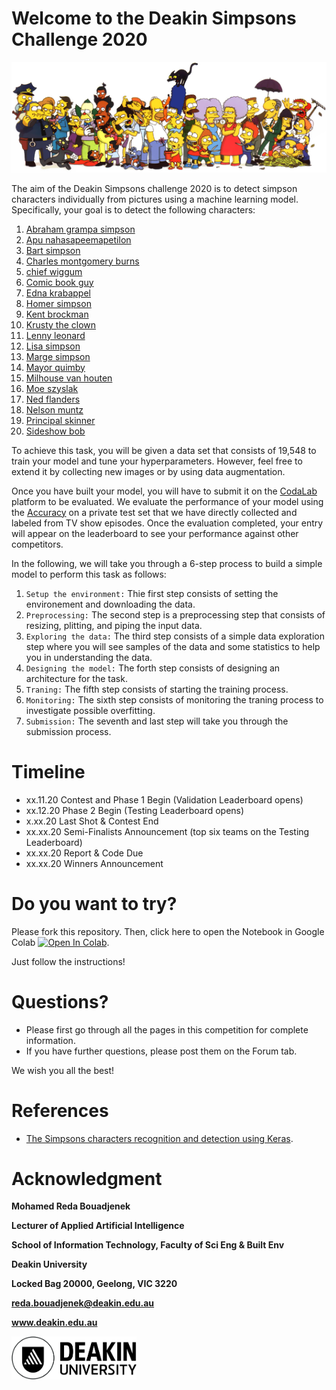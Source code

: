 # Welcome to the Deakin Simpsons Challenge 2020


<p align="center">
  <img src="images/Simpsons_cast.png">
</p>

The aim of the Deakin Simpsons challenge 2020 is to detect simpson characters individually from pictures using a machine learning model. Specifically, your goal is to detect the following characters:

1. [Abraham grampa simpson](https://en.wikipedia.org/wiki/Grampa_Simpson)
2. [Apu nahasapeemapetilon](https://en.wikipedia.org/wiki/Apu_Nahasapeemapetilon)
3. [Bart simpson](https://en.wikipedia.org/wiki/Bart_Simpson)
4. [Charles montgomery burns](https://en.wikipedia.org/wiki/Mr._Burns)
5. [chief wiggum](https://en.wikipedia.org/wiki/Chief_Wiggum)
6. [Comic book guy](https://en.wikipedia.org/wiki/Comic_Book_Guy)
7. [Edna krabappel](https://en.wikipedia.org/wiki/Edna_Krabappel)
8. [Homer simpson](https://en.wikipedia.org/wiki/Homer_Simpson)
9. [Kent brockman](https://en.wikipedia.org/wiki/Kent_Brockman)
10. [Krusty the clown](https://en.wikipedia.org/wiki/Krusty_the_Clown)
11. [Lenny leonard](https://simpsons.fandom.com/wiki/Lenny_Leonard)
12. [Lisa simpson](https://en.wikipedia.org/wiki/Lisa_Simpson)
13. [Marge simpson](https://en.wikipedia.org/wiki/Marge_Simpson)
14. [Mayor quimby](https://en.wikipedia.org/wiki/Mayor_Quimby)
15. [Milhouse van houten](https://en.wikipedia.org/wiki/Milhouse_Van_Houten)
16. [Moe szyslak](https://en.wikipedia.org/wiki/Moe_Szyslak)
17. [Ned flanders](https://en.wikipedia.org/wiki/Ned_Flanders)
18. [Nelson muntz](https://en.wikipedia.org/wiki/Nelson_Muntz)
19. [Principal skinner](https://en.wikipedia.org/wiki/Principal_Skinner)
20. [Sideshow bob](https://en.wikipedia.org/wiki/Sideshow_Bob)


To achieve this task, you will be given a data set that consists of 19,548 to train your model and tune your hyperparameters. However, feel free to extend it by collecting new images or by using data augmentation.

Once you have built your model, you will have to submit it on the [CodaLab](https://competitions.codalab.org/competitions/27191?secret_key=f0a7cc3e-7f78-4bb1-8564-95bc2fadafa5) platform to be evaluated. 
We evaluate the performance of your model using the [Accuracy](https://scikit-learn.org/stable/modules/generated/sklearn.metrics.accuracy_score.html)  on a private test set that we have directly collected and labeled from TV show episodes.
Once the evaluation completed, your entry will appear on the leaderboard to see your performance against other competitors.


In the following, we will take you through  a 6-step process to build a simple model to perform this task as follows:

1. `Setup the environment:` Thie first step consists of setting the environement and downloading the data.
2. `Preprocessing:` The second step is a preprocessing step that consists of resizing, plitting, and piping the input data.
3. `Exploring the data:` The third step consists of a simple data exploration step where you will see samples of the data and some statistics to help you in understanding the data.
4. `Designing the model:` The forth step consists of designing an architecture for the task.
5. `Traning:` The fifth step consists of starting the training process.
6. `Monitoring:` The sixth step consists of monitoring the traning process to investigate possible overfitting.
7. `Submission:` The seventh and last step will take you through the submission process.

# Timeline

- xx.11.20 Contest and Phase 1 Begin (Validation Leaderboard opens)
- xx.12.20 Phase 2 Begin (Testing Leaderboard opens)
- x.xx.20 Last Shot & Contest End
- xx.xx.20 Semi-Finalists Announcement (top six teams on the Testing Leaderboard)
- xx.xx.20 Report & Code Due
- xx.xx.20 Winners Announcement

# Do you want to try?

Please fork this repository. Then, click here to open the Notebook in Google Colab [![Open In Colab](https://colab.research.google.com/assets/colab-badge.svg)](https://colab.research.google.com/github/rbouadjenek/deakin-simpsons-challenge2020/blob/main/deakin_ai_challenge_training.ipynb). 

Just follow the instructions!

# Questions?

- Please first go through all the pages in this competition for complete information.
- If you have further questions, please post them on the Forum tab.

We wish you all the best!




# References

- [The Simpsons characters recognition and detection using Keras](https://medium.com/alex-attia-blog/the-simpsons-character-recognition-using-keras-d8e1796eae36).



# Acknowledgment

**Mohamed Reda Bouadjenek**

**Lecturer of Applied Artificial Intelligence**

**School of Information Technology, Faculty of Sci Eng & Built Env**

**Deakin University**

**Locked Bag 20000, Geelong, VIC 3220**

**reda.bouadjenek@deakin.edu.au**

**www.deakin.edu.au**

<img style="float: left;" src="images/deakin2.png" width="200" >
